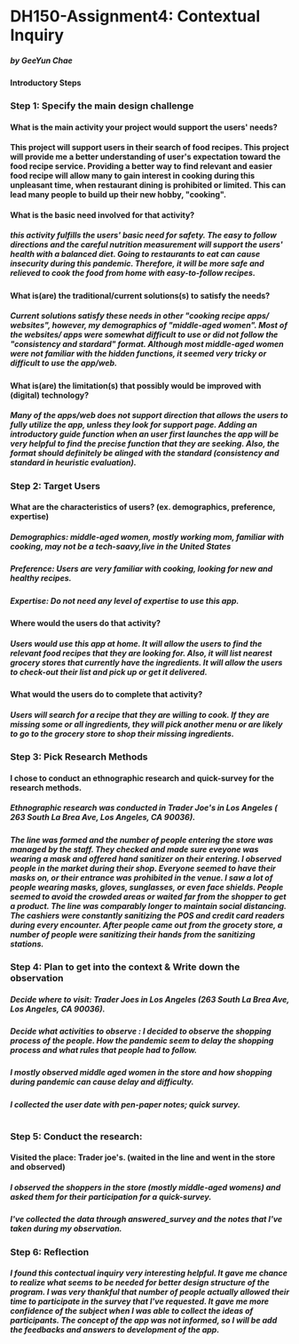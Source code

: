 # DH150-Assignment4: Contextual Inquiry
##### by GeeYun Chae 

#### Introductory Steps

### Step 1: Specify the main design challenge
#### What is the main activity your project would support the users' needs?
#### This project will support users in their search of food recipes. This project will provide me a better understanding of user's expectation toward the food recipe service. Providing a better way to find relevant and easier food recipe will allow many to gain interest in cooking during this unpleasant time, when restaurant dining is prohibited or limited. This can lead many people to build up their new hobby, "cooking".
#### What is the basic need involved for that activity?
##### this activity fulfills the users' basic need for safety. The easy to follow directions and the careful nutrition measurement will support the users' health with a balanced diet. Going to restaurants to eat can cause insecurity during this pandemic. Therefore, it will be more safe and relieved to cook the food from home with easy-to-follow recipes. 
#### What is(are) the traditional/current solutions(s) to satisfy the needs?
##### Current solutions satisfy these needs in other "cooking recipe apps/ websites", however, my demographics of "middle-aged women". Most of the websites/ apps were somewhat difficult to use or did not follow the "consistency and stardard" format. Although most middle-aged women were not familiar with the hidden functions, it seemed very tricky or difficult to use the app/web.
#### What is(are) the limitation(s) that possibly would be improved with (digital) technology?
##### Many of the apps/web does not support direction that allows the users to fully utilize the app, unless they look for support page. Adding an introductory guide function when an user first launches the app will be very helpful to find the precise function that they are seeking. Also, the format should definitely be alinged with the standard (consistency and standard in heuristic evaluation).

### Step 2: Target Users
#### What are the characteristics of users? (ex. demographics, preference, expertise) 
##### Demographics: middle-aged women, mostly working mom, familiar with cooking, may not be a tech-saavy,live in the United States
##### Preference: Users are very familiar with cooking, looking for new and healthy recipes. 
##### Expertise: Do not need any level of expertise to use this app.
#### Where would the users do that activity?
##### Users would use this app at home. It will allow the users to find the relevant food recipes that they are looking for. Also, it will list nearest grocery stores that currently have the ingredients. It will allow the users to check-out their list and pick up or get it delivered. 
#### What would the users do to complete that activity?
##### Users will search for a recipe that they are willing to cook. If they are missing some or all ingredients, they will pick another menu or are likely to go to the grocery store to shop their missing ingredients. 

### Step 3: Pick Research Methods
#### I chose to conduct an ethnographic research and quick-survey for the research methods.
##### Ethnographic research was conducted in Trader Joe's in Los Angeles ( 263 South La Brea Ave, Los Angeles, CA 90036). 
##### The line was formed and the number of people entering the store was managed by the staff. They checked and made sure eveyone was wearing a mask and offered hand sanitizer on their entering. I observed people in the market during their shop. Everyone seemed to have their masks on, or their entrance was prohibited in the venue. I saw a lot of people wearing masks, gloves, sunglasses, or even face shields. People seemed to avoid the crowded areas or waited far from the shopper to get a product. The line was comparably longer to maintain social distancing. The cashiers were constantly sanitizing the POS and credit card readers during every encounter. After people came out from the grocety store, a number of people were sanitizing their hands from the sanitizing stations. 

### Step 4: Plan to get into the context & Write down the observation
##### Decide where to visit: Trader Joes in Los Angeles (263 South La Brea Ave, Los Angeles, CA 90036).
##### Decide what activities to observe : I decided to observe the shopping process of the people. How the pandemic seem to delay the shopping process and what rules that people had to follow. 
##### I mostly observed middle aged women in the store and how shopping during pandemic can cause delay and difficulty.
##### I collected the user date with pen-paper notes; quick survey.
# 

### Step 5: Conduct the research:
#### Visited the place: Trader joe's. (waited in the line and went in the store and observed)
##### I observed the shoppers in the store (mostly middle-aged womens) and asked them for their participation for a quick-survey.
##### I've collected the data through answered_survey and the notes that I've taken during my observation.

### Step 6: Reflection
##### I found this contectual inquiry very interesting helpful. It gave me chance to realize what seems to be needed for better design structure of the program. I was very thankful that number of people actually allowed their time to participate in the survey that I've requested. It gave me more confidence of the subject when I was able to collect the ideas of participants. The concept of the app was not informed, so I will be add the feedbacks and answers to development of the app. 
